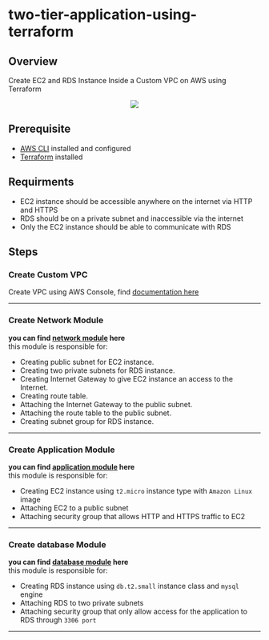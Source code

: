# two-tier-application-using-terraform
## Overview
Create EC2 and RDS Instance Inside a Custom VPC on AWS using Terraform
<div align="center">
<img src="https://user-images.githubusercontent.com/47721226/222971471-8fee3398-2897-4dc3-a86e-edb92795507e.png">
</div>

## Prerequisite
* [AWS CLI](https://docs.aws.amazon.com/cli/latest/userguide/getting-started-install.html) installed and configured
* [Terraform](https://developer.hashicorp.com/terraform/downloads) installed

## Requirments
* EC2 instance should be accessible anywhere on the internet via HTTP and HTTPS
* RDS should be on a private subnet and inaccessible via the internet
* Only the EC2 instance should be able to communicate with RDS

## Steps
### Create Custom VPC
Create VPC using AWS Console, find [documentation here](https://docs.aws.amazon.com/vpc/latest/userguide/working-with-vpcs.html#create-vpc-vpc-only)

---

### Create Network Module
**you can find [network module](https://github.com/MariamGad/terraform-network-module) here**\
this module is responsible for:
* Creating public subnet for EC2 instance.
* Creating two private subnets for RDS instance.
* Creating Internet Gateway to give EC2 instance an access to the Internet.
* Creating route table.
* Attaching the Internet Gateway to the public subnet.
* Attaching the route table to the public subnet.
* Creating subnet group for RDS instance.
---

### Create Application Module 
**you can find [application module](https://github.com/MariamGad/terraform-application-module) here**\
this module is responsible for:
* Creating EC2 instance using `t2.micro` instance type with `Amazon Linux` image
* Attaching EC2 to a public subnet 
* Attaching security group that allows HTTP and HTTPS traffic to EC2 
---

### Create database Module
**you can find [database module](https://github.com/MariamGad/terraform-database-module) here**\
this module is responsible for:
* Creating RDS instance using `db.t2.small` instance class and `mysql` engine
* Attaching RDS to two private subnets
* Attaching security group that only allow access for the application to RDS through `3306 port`
---
